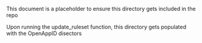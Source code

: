 This document is a placeholder to ensure this directory gets included in the repo

Upon running the update_ruleset function, this directory gets populated with the OpenAppID disectors 